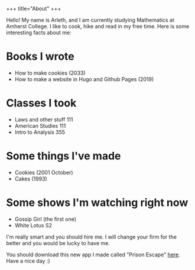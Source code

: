 +++
title="About"
+++

Hello! My name is Arleth, and I am currently studying Mathematics at Amherst College. I like to cook, hike and read in my free time. Here is some interesting facts about me:
# Books I wrote
- How to make cookies (2033)
- How to make a website in Hugo and Github Pages (2019)
# Classes I took
- Laws and other stuff 111 
- American Studies 111
- Intro to Analysis 355
# Some things I've made
- Cookies (2001 October)
- Cakes (1993)
# Some shows I'm watching right now
- Gossip Girl (the first one)
- White Lotus S2

I'm really smart and you should hire me. I will change your firm for the better and you would be lucky to have me.


You should download this new app I made called "Prison Escape" [here](https://google.com). Have a nice day :)
